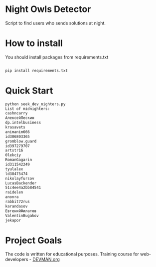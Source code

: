 # Night Owls Detector

Script to find users who sends solutions at night.

# How to install

You should install packages from requirements.txt

```bash

pip install requirements.txt

```

# Quick Start

```bash
python seek_dev_nighters.py
List of midnighters:
cashncarry
АлексейЛескин
dp.intelbusiness
krasavets
animanim666
id306803365
gromblow.guard
id397279707
artstr16
0lekciy
RomanGagarin
id311542249
tyulalex
ld38475474
nikolayfursov
LucasBackender
51c4ee4a2bb84541
raidelen
anonra
rabbit72rus
karandasov
ЕвгенийФилатов
ValentinBugakov
jekapor
```

# Project Goals

The code is written for educational purposes. Training course for web-developers - [DEVMAN.org](https://devman.org)
